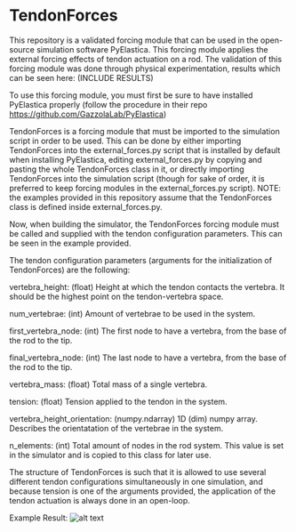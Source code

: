 # TendonForces
This repository is a validated forcing module that can be used in the open-source simulation software PyElastica. This forcing module applies the external forcing effects of tendon actuation on a rod. The validation of this forcing module was done through physical experimentation, results which can be seen here: (INCLUDE RESULTS)

To use this forcing module, you must first be sure to have installed PyElastica properly (follow the procedure in their repo https://github.com/GazzolaLab/PyElastica)

TendonForces is a forcing module that must be imported to the simulation script in order to be used. This can be done by either importing TendonForces into the external_forces.py script that is installed by default when installing PyElastica, editing external_forces.py by copying and pasting the whole TendonForces class in it, or directly importing TendonForces into the simulation script (though for sake of order, it is preferred to keep forcing modules in the external_forces.py script).
NOTE: the examples provided in this repository assume that the TendonForces class is defined inside external_forces.py.

Now, when building the simulator, the TendonForces forcing module must be called and supplied with the tendon configuration parameters. This can be seen in the example provided.

The tendon configuration parameters (arguments for the initialization of TendonForces) are the following:

vertebra_height: (float)
        Height at which the tendon contacts the vertebra. It should be the highest point on the tendon-vertebra space.
        
num_vertebrae: (int)
        Amount of vertebrae to be used in the system.
        
first_vertebra_node: (int)
        The first node to have a vertebra, from the base of the rod to the tip.
        
final_vertebra_node: (int)
        The last node to have a vertebra, from the base of the rod to the tip.
        
vertebra_mass: (float)
        Total mass of a single vertebra.
        
tension: (float)
        Tension applied to the tendon in the system.
        
vertebra_height_orientation: (numpy.ndarray)
        1D (dim) numpy array. Describes the orientatation of the vertebrae in the system.
        
n_elements: (int)
        Total amount of nodes in the rod system. This value is set in the simulator and is copied to this class for later use.

The structure of TendonForces is such that it is allowed to use several different tendon configurations simultaneously in one simulation, and because tension is one of the arguments provided, the application of the tendon actuation is always done in an open-loop.

Example Result: 
![alt text][logo]

[logo]: https://github.com/TendonForces/results/arbitrary_tendons_1.png "Results for abitrary tendons"
